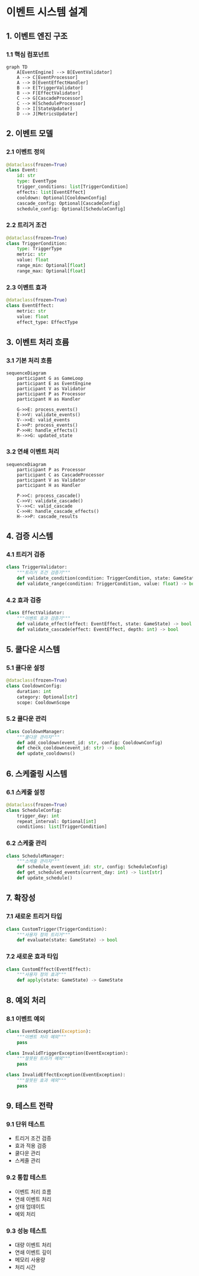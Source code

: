 # 이벤트 시스템 설계

## 1. 이벤트 엔진 구조

### 1.1 핵심 컴포넌트
```mermaid
graph TD
    A[EventEngine] --> B[EventValidator]
    A --> C[EventProcessor]
    A --> D[EventEffectHandler]
    B --> E[TriggerValidator]
    B --> F[EffectValidator]
    C --> G[CascadeProcessor]
    C --> H[ScheduleProcessor]
    D --> I[StateUpdater]
    D --> J[MetricsUpdater]
```

## 2. 이벤트 모델

### 2.1 이벤트 정의
```python
@dataclass(frozen=True)
class Event:
    id: str
    type: EventType
    trigger_conditions: list[TriggerCondition]
    effects: list[EventEffect]
    cooldown: Optional[CooldownConfig]
    cascade_config: Optional[CascadeConfig]
    schedule_config: Optional[ScheduleConfig]
```

### 2.2 트리거 조건
```python
@dataclass(frozen=True)
class TriggerCondition:
    type: TriggerType
    metric: str
    value: float
    range_min: Optional[float]
    range_max: Optional[float]
```

### 2.3 이벤트 효과
```python
@dataclass(frozen=True)
class EventEffect:
    metric: str
    value: float
    effect_type: EffectType
```

## 3. 이벤트 처리 흐름

### 3.1 기본 처리 흐름
```mermaid
sequenceDiagram
    participant G as GameLoop
    participant E as EventEngine
    participant V as Validator
    participant P as Processor
    participant H as Handler
    
    G->>E: process_events()
    E->>V: validate_events()
    V-->>E: valid_events
    E->>P: process_events()
    P->>H: handle_effects()
    H-->>G: updated_state
```

### 3.2 연쇄 이벤트 처리
```mermaid
sequenceDiagram
    participant P as Processor
    participant C as CascadeProcessor
    participant V as Validator
    participant H as Handler
    
    P->>C: process_cascade()
    C->>V: validate_cascade()
    V-->>C: valid_cascade
    C->>H: handle_cascade_effects()
    H-->>P: cascade_results
```

## 4. 검증 시스템

### 4.1 트리거 검증
```python
class TriggerValidator:
    """트리거 조건 검증기"""
    def validate_condition(condition: TriggerCondition, state: GameState) -> bool
    def validate_range(condition: TriggerCondition, value: float) -> bool
```

### 4.2 효과 검증
```python
class EffectValidator:
    """이벤트 효과 검증기"""
    def validate_effect(effect: EventEffect, state: GameState) -> bool
    def validate_cascade(effect: EventEffect, depth: int) -> bool
```

## 5. 쿨다운 시스템

### 5.1 쿨다운 설정
```python
@dataclass(frozen=True)
class CooldownConfig:
    duration: int
    category: Optional[str]
    scope: CooldownScope
```

### 5.2 쿨다운 관리
```python
class CooldownManager:
    """쿨다운 관리자"""
    def add_cooldown(event_id: str, config: CooldownConfig)
    def check_cooldown(event_id: str) -> bool
    def update_cooldowns()
```

## 6. 스케줄링 시스템

### 6.1 스케줄 설정
```python
@dataclass(frozen=True)
class ScheduleConfig:
    trigger_day: int
    repeat_interval: Optional[int]
    conditions: list[TriggerCondition]
```

### 6.2 스케줄 관리
```python
class ScheduleManager:
    """스케줄 관리자"""
    def schedule_event(event_id: str, config: ScheduleConfig)
    def get_scheduled_events(current_day: int) -> list[str]
    def update_schedule()
```

## 7. 확장성

### 7.1 새로운 트리거 타입
```python
class CustomTrigger(TriggerCondition):
    """사용자 정의 트리거"""
    def evaluate(state: GameState) -> bool
```

### 7.2 새로운 효과 타입
```python
class CustomEffect(EventEffect):
    """사용자 정의 효과"""
    def apply(state: GameState) -> GameState
```

## 8. 예외 처리

### 8.1 이벤트 예외
```python
class EventException(Exception):
    """이벤트 처리 예외"""
    pass

class InvalidTriggerException(EventException):
    """잘못된 트리거 예외"""
    pass

class InvalidEffectException(EventException):
    """잘못된 효과 예외"""
    pass
```

## 9. 테스트 전략

### 9.1 단위 테스트
- 트리거 조건 검증
- 효과 적용 검증
- 쿨다운 관리
- 스케줄 관리

### 9.2 통합 테스트
- 이벤트 처리 흐름
- 연쇄 이벤트 처리
- 상태 업데이트
- 예외 처리

### 9.3 성능 테스트
- 대량 이벤트 처리
- 연쇄 이벤트 깊이
- 메모리 사용량
- 처리 시간 